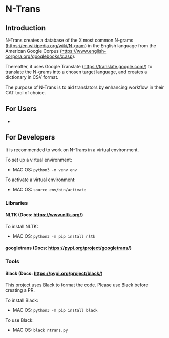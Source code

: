 # N-Trans

## Introduction

N-Trans creates a database of the X most common N-grams (https://en.wikipedia.org/wiki/N-gram) in the English language from
the American Google Corpus (https://www.english-corpora.org/googlebooks/x.asp).

Thereafter, it uses Google Translate (https://translate.google.com/) to translate the N-grams into a chosen
target language, and creates a dictionary in CSV format.

The purpose of N-Trans is to aid translators by enhancing workflow in their CAT tool of choice.

## For Users
-

## For Developers
It is recommended to work on N-Trans in a virtual environment.

To set up a virtual environment:
- MAC OS:
  `python3 -m venv env`

To activate a virtual environment:
- MAC OS:
  `source env/bin/activate`

### Libraries

#### NLTK (Docs: https://www.nltk.org/)

To install NLTK:
- MAC OS:
  `python3 -m pip install nltk`

#### googletrans (Docs: https://pypi.org/project/googletrans/)


### Tools

#### Black (Docs: https://pypi.org/project/black/)
This project uses Black to format the code. Please use Black before creating a PR.

To install Black:
- MAC OS:
  `python3 -m pip install black`

To use Black:
- MAC OS:
  `black ntrans.py`
